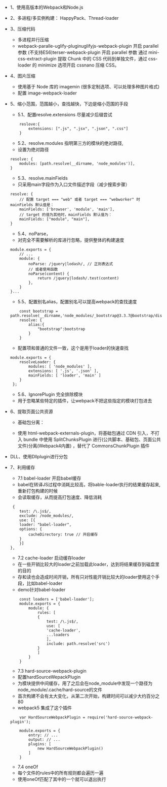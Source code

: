 # 

* 1、使用高版本的Webpack和Node.js
* 2、多进程/多实例构建： HappyPack、Thread-loader
* 3、压缩代码 
    - 多进程并行压缩
    - webpack-paralle-uglify-pluginuglifyjs-webpack-plugin 开启 parallel 参数 (不支持ES6)terser-webpack-plugin 开启 parallel 参数
    通过 mini-css-extract-plugin 提取 Chunk 中的 CSS 代码到单独文件，通过 css-loader 的 minimize 选项开启 cssnano 压缩 CSS。
* 4、图片压缩
    - 使用基于 Node 库的 imagemin (很多定制选项、可以处理多种图片格式)
    - 配置 image-webpack-loader

* 5、缩小范围，范围越小，查找越快，下边是缩小范围的手段
    * 5.1、配置resolve.extensions 尽量减少后缀尝试 
    ```
        reslove:{
            extensions: [".js", ".jsx", ".json", ".css"]
        }
    ```
    * 5.2、resolve.modules 指明第三方的模块的绝对路径,
    * 设置为绝对路径
    ```
    resolve: {
        modules: [path.resolve(__dirname, 'node_modules')],
    }
    ```
    * 5.3、resolve.mainFields 
    * 只采用main字段作为入口文件描述字段（减少搜索步骤）
    ```
    resolve: {
        // 配置 target === "web" 或者 target === "webworker" 时 mainFields 默认值是：
        mainFields: ['browser', 'module', 'main'],
        // target 的值为其他时，mainFields 默认值为：
        mainFields: ["module", "main"],
    }
    ```
    * 5.4、noParse， 
    * 对完全不需要解析的库进行忽略，提供整体的构建速度
    ```
    module.exports = {
        // ...
        module: {
            noParse: /jquery|lodash/, // 正则表达式
            // 或者使用函数
            noParse(content) {
                return /jquery|lodash/.test(content)
            },
        }
    }...
    ```
    * 5.5、配置别名alias，配置别名可以提高webpack的查找速度
    ```
        const bootstrap = path.resolve(__dirname,'node_modules/_bootstrap@3.3.7@bootstrap/dist/css/bootstrap.css');
        resolve: {
            alias:{
                "bootstrap":bootstrap
            }
        }
    ```
 
    
    * 配置项和普通的文件一致，这个是用于loader的快速查找
    ```
    module.exports = {
        resolveLoader: {
            modules: [ 'node_modules' ],
            extensions: [ '.js', '.json' ],
            mainFields: [ 'loader', 'main' ]
        }
     };
    ```


    * 5.6、lgnorePlugin 完全排除模块
    * 用于忽略某些特定的插件，让webpack不把这些指定的模块打包进去

* 6、提取页面公共资源
    - 基础包分离：

    - 使用 html-webpack-externals-plugin，将基础包通过 CDN 引入，不打入 bundle 中使用 SplitChunksPlugin 进行(公共脚本、基础包、页面公共文件)分离(Webpack4内置) ，替代了 CommonsChunkPlugin 插件

* DLL、使用Dllplugin进行分包
* 7、利用缓存
    * 7.1 babel-loader 开启babel缓存
    * babel在转译JS过程中消耗比较高，将bable-loader执行的结果缓存起来,重新打包构建的时候
    * 会读取缓存，从而提高打包速度、降低消耗
    ```
     {
        test: /\.js$/,
        exclude: /node_modules/,
        use: [{
        loader: "babel-loader",
        options: {
            cacheDirectory: true // 开启缓存
        }
        }]
    },
    ```
    * 7.2 cache-loader 启动缓存loader
    * 在一些开销比较大的loader之前加载此loader，达到将结果缓存到磁盘里的目的
    * 存和读也会造成时间开销，所有只对性能开销比较大的loader使用这个手段，比如babel-loader
    * demo针对babel-loader
    ```
        const loaders = ['babel-loader'];
        module.exports = {
            module: {
                rules: [
                {
                    test: /\.js$/,
                    use: [
                    'cache-loader',
                    ...loaders
                    ],
                    include: path.resolve('src')
                }
                ]
            }
        }
    ```
    * 7.3 hard-source-webpack-plugin
    * 配置hardSourceWepackPlugin
    * 为模块提供中间缓存，用了之后会在node_module中发现一个路径为node_module/.cache/hard-source的文件
    * 首次构建不会有太大变化，从第二次开始，构建时间可以减少大约百分之80
    * webpack5 集成了这个插件
    ```
        var HardSourceWebpackPlugin = require('hard-source-webpack-plugin');

        module.exports = {
            entry: // ...
            output: // ...
            plugins: [
                new HardSourceWebpackPlugin()
            ]
        }
    ```
    * 7.4 oneOf
    * 每个文件的rules中的所有规则都会遍历一遍
    * 使用oneOf匹配了其中的一个就可以退出执行

